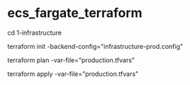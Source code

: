 # ecs_fargate_terraform
cd 1-infrastructure

terraform init -backend-config="infrastructure-prod.config"

terraform plan -var-file="production.tfvars"

terraform apply -var-file="production.tfvars"
